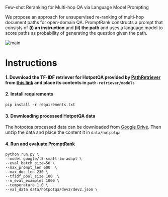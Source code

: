 Few-shot Reranking for Multi-hop QA via Language Model Prompting

We propose an approach for unsupervised re-ranking of multi-hop document paths for open-domain QA. PromptRank constructs a prompt that consists of **(i) an instruction** and **(ii) the path** and uses a language model to score paths as probability of generating the question given the path.

![main](./img/overview.png)




# Instructions 

#### 1. Download the TF-IDF retriever for HotpotQA provided by [PathRetriever](https://github.com/AkariAsai/learning_to_retrieve_reasoning_paths) from [this link](https://drive.google.com/open?id=1ra37xtEXSROG_f90XxR4kgElGJWUHQyM) and place its contents in `path-retriever/models`

#### 2. Install requirements 
```
pip install -r requirements.txt
```

#### 3. Downloading processed HotpotQA data
The hotpotqa processed data can be downloaded from [Google Drive](https://drive.google.com/file/d/1vBjSe5dzEQBK_IHNTC1eEpLR3pIqDIU3/view?usp=sharing). Then unzip the data and place the content it in ```data/hotpotqa```

#### 4. Run and evaluate PromptRank
```
python run.py \
--model google/t5-small-lm-adapt \
--eval_batch_size=50 \
--max_prompt_len 600  \
--max_doc_len 230 \
--tfidf_pool_size 100  \
--n_eval_examples 1000 \
--temperature 1.0 \
--val_data data/hotpotqa/dev2/dev2.json \
```
